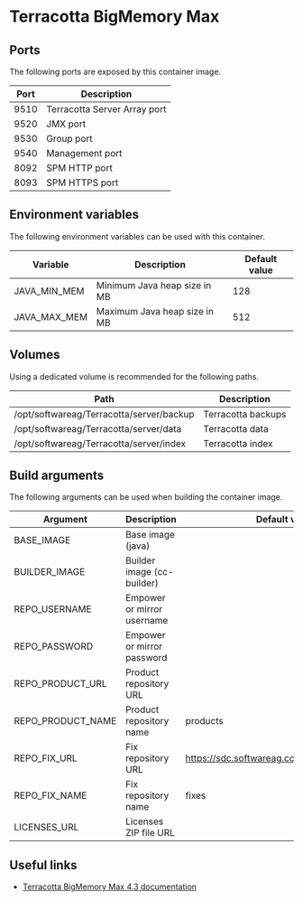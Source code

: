 # Terracotta BigMemory Max

## Ports

The following ports are exposed by this container image.

| Port | Description |
| ---- | ----------- |
| 9510 | Terracotta Server Array port |
| 9520 | JMX port |
| 9530 | Group port |
| 9540 | Management port |
| 8092 | SPM HTTP port |
| 8093 | SPM HTTPS port |

## Environment variables

The following environment variables can be used with this container.

| Variable | Description | Default value |
| -------- | ----------- | ------------- |
| JAVA_MIN_MEM | Minimum Java heap size in MB | 128 |
| JAVA_MAX_MEM | Maximum Java heap size in MB | 512 |

## Volumes

Using a dedicated volume is recommended for the following paths.

| Path | Description |
| ---- | ----------- |
| /opt/softwareag/Terracotta/server/backup | Terracotta backups |
| /opt/softwareag/Terracotta/server/data | Terracotta data |
| /opt/softwareag/Terracotta/server/index | Terracotta index |

## Build arguments

The following arguments can be used when building the container image.

| Argument | Description | Default value |
| -------- | ----------- | ------------- |
| BASE_IMAGE | Base image (java) | |
| BUILDER_IMAGE | Builder image (cc-builder) | |
| REPO_USERNAME | Empower or mirror username | |
| REPO_PASSWORD | Empower or mirror password | |
| REPO_PRODUCT_URL | Product repository URL | |
| REPO_PRODUCT_NAME | Product repository name | products |
| REPO_FIX_URL | Fix repository URL | https://sdc.softwareag.com/updates/prodRepo |
| REPO_FIX_NAME | Fix repository name | fixes |
| LICENSES_URL | Licenses ZIP file URL | |

## Useful links

- [Terracotta BigMemory Max 4.3 documentation](https://documentation.softwareag.com/onlinehelp/Rohan/terracotta_438/bigmemory-max/webhelp/index.html)

